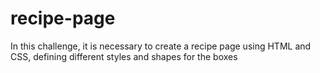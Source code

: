 # recipe-page

In this challenge, it is necessary to create a recipe page using HTML and CSS, defining different styles and shapes for the boxes
